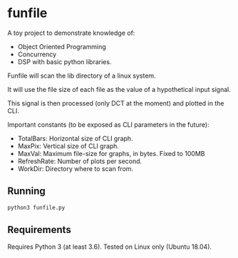 # funfile
A toy project to demonstrate knowledge of:
* Object Oriented Programming
* Concurrency
* DSP
with basic python libraries.

Funfile will scan the lib directory of a linux system.

It will use the file size of each file as the value of a hypothetical input signal.

This signal is then processed (only DCT at the moment) and plotted in the CLI.
    
Important constants (to be exposed as CLI parameters in the future):
* TotalBars: Horizontal size of CLI graph.
* MaxPix: Vertical size of CLI graph.
* MaxVal: Maximum file-size for graphs, in bytes. Fixed to 100MB
* RefreshRate: Number of plots per second.
* WorkDir: Directory where to scan from.

## Running
```sh
python3 funfile.py
```

## Requirements
Requires Python 3 (at least 3.6). Tested on Linux only (Ubuntu 18.04).
